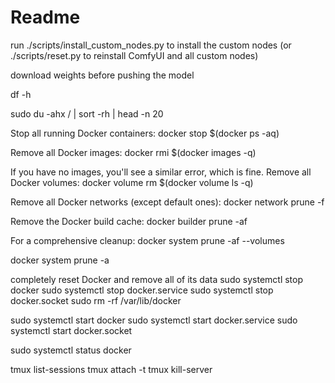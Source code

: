 # Readme

run ./scripts/install_custom_nodes.py to install the custom nodes (or ./scripts/reset.py to reinstall ComfyUI and all custom nodes)

download weights before pushing the model

df -h

sudo du -ahx / | sort -rh | head -n 20

Stop all running Docker containers:
docker stop $(docker ps -aq)

Remove all Docker images:
docker rmi $(docker images -q)

If you have no images, you'll see a similar error, which is fine.
Remove all Docker volumes:
docker volume rm $(docker volume ls -q)

Remove all Docker networks (except default ones):
docker network prune -f

Remove the Docker build cache:
docker builder prune -af

For a comprehensive cleanup:
docker system prune -af --volumes

docker system prune -a

completely reset Docker and remove all of its data
sudo systemctl stop docker
sudo systemctl stop docker.service
sudo systemctl stop docker.socket
sudo rm -rf /var/lib/docker

sudo systemctl start docker
sudo systemctl start docker.service
sudo systemctl start docker.socket

sudo systemctl status docker

tmux list-sessions
tmux attach -t <session-name>
tmux kill-server
